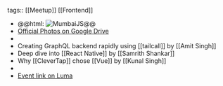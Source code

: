 tags:: [[Meetup]] [[Frontend]]

- @@html: <img src="https://lh4.googleusercontent.com/hUt_6i6wHu4FOCV69WOTg02aDNAeIIPvdYpecd-tt62DnlsvTFg8GRFiiMxkQzZRGHShiLRrLwep_7ruAdc0qws5tESwGB6VB7CMhsbYVgkv81f-haFGzrB6RLE81DSSMQ=w1600" alt="MumbaiJS" class="article-cover" />@@
- [Official Photos on Google Drive](https://drive.google.com/drive/folders/1mXED018RsEbQrjO8O0HaLt2YHewzqlKl)
-
- Creating GraphQL backend rapidly using [[tailcall]] by [[Amit Singh]]
- Deep dive into [[React Native]] by [[Samrith Shankar]]
- Why [[CleverTap]] chose [[Vue]] by [[Kunal Singh]]
-
- [Event link on Luma](https://lu.ma/58vylbrh)